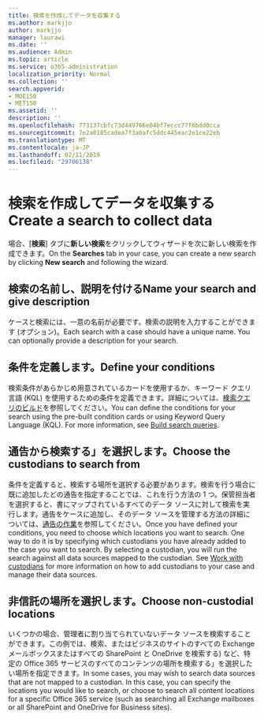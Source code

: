 ```yaml
---
title: 検索を作成してデータを収集する
ms.author: markjjo
author: markjjo
manager: laurawi
ms.date: ''
ms.audience: Admin
ms.topic: article
ms.service: o365-administration
localization_priority: Normal
ms.collection: ''
search.appverid:
- MOE150
- MET150
ms.assetid: ''
description: ''
ms.openlocfilehash: 773137cbfc73d449766e04bf7eccc77f8bdd0cca
ms.sourcegitcommit: 7e2a0185cadea7f3a6afc5ddc445eac2e1ce22eb
ms.translationtype: MT
ms.contentlocale: ja-JP
ms.lasthandoff: 02/11/2019
ms.locfileid: "29706138"
---
```

# <a name="create-a-search-to-collect-data"></a><span data-ttu-id="9d56b-102">検索を作成してデータを収集する</span><span class="sxs-lookup"><span data-stu-id="9d56b-102">Create a search to collect data</span></span>

<span data-ttu-id="9d56b-103">場合、[**検索**] タブに**新しい検索**をクリックしてウィザードを次に新しい検索を作成できます。</span><span class="sxs-lookup"><span data-stu-id="9d56b-103">On the **Searches** tab in your case, you can create a new search by clicking **New search** and following the wizard.</span></span>

## <a name="name-your-search-and-give-description"></a><span data-ttu-id="9d56b-104">検索の名前し、説明を付ける</span><span class="sxs-lookup"><span data-stu-id="9d56b-104">Name your search and give description</span></span>

<span data-ttu-id="9d56b-p101">ケースと検索には、一意の名前が必要です。検索の説明を入力することができます (オプション)。</span><span class="sxs-lookup"><span data-stu-id="9d56b-p101">Each search with a case should have a unique name. You can optionally provide a description for your search.</span></span> 

## <a name="define-your-conditions"></a><span data-ttu-id="9d56b-107">条件を定義します。</span><span class="sxs-lookup"><span data-stu-id="9d56b-107">Define your conditions</span></span>

<span data-ttu-id="9d56b-p102">検索条件があらかじめ用意されているカードを使用するか、キーワード クエリ言語 (KQL) を使用するための条件を定義できます。詳細については、[検索クエリのビルド](building-search-queries.md)を参照してください。</span><span class="sxs-lookup"><span data-stu-id="9d56b-p102">You can define the conditions for your search using the pre-built condition cards or using Keyword Query Language (KQL). For more information, see [Build search queries](building-search-queries.md).</span></span>

## <a name="choose-the-custodians-to-search-from"></a><span data-ttu-id="9d56b-110">通告から検索する」を選択します。</span><span class="sxs-lookup"><span data-stu-id="9d56b-110">Choose the custodians to search from</span></span>

<span data-ttu-id="9d56b-p103">条件を定義すると、検索する場所を選択する必要があります。検索を行う場合に既に追加したどの通告を指定することでは、これを行う方法の 1 つ。保管担当者を選択すると、書にマップされているすべてのデータ ソースに対して検索を実行します。通告をケースに追加し、そのデータ ソースを管理する方法の詳細については、[通告の作業](managing-custodians.md)を参照してください。</span><span class="sxs-lookup"><span data-stu-id="9d56b-p103">Once you have defined your conditions, you need to choose which locations you want to search. One way to do it is by specifying which custodians you have already added to the case you want to search. By selecting a custodian, you will run the search against all data sources mapped to the custodian. See [Work with custodians](managing-custodians.md) for more information on how to add custodians to your case and manage their data sources.</span></span>

## <a name="choose-non-custodial-locations"></a><span data-ttu-id="9d56b-115">非信託の場所を選択します。</span><span class="sxs-lookup"><span data-stu-id="9d56b-115">Choose non-custodial locations</span></span>

<span data-ttu-id="9d56b-p104">いくつかの場合、管理者に割り当てられていないデータ ソースを検索することができます。この例では、検索、またはビジネスのサイトのすべての Exchange メールボックスまたはすべての SharePoint と OneDrive を検索する) など、特定の Office 365 サービスのすべてのコンテンツの場所を検索する」を選択したい場所を指定できます。</span><span class="sxs-lookup"><span data-stu-id="9d56b-p104">In some cases, you may wish to search data sources that are not mapped to a custodian. In this case, you can specify the locations you would like to search, or choose to search all content locations for a specific Office 365 service (such as searching all Exchange mailboxes or all SharePoint and OneDrive for Business sites).</span></span>
